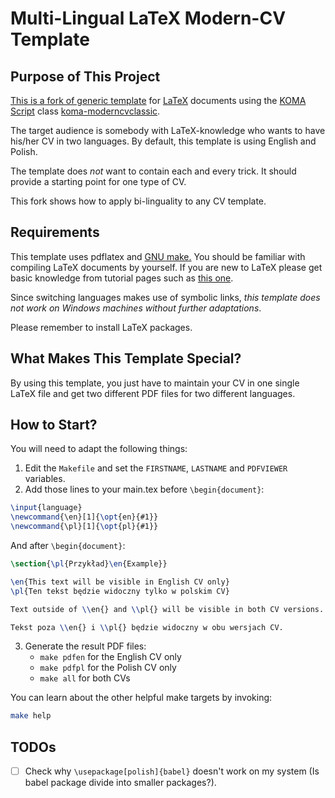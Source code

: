 # Multi-Lingual LaTeX Modern-CV Template
## Purpose of This Project
[This is a fork of generic template](https://github.com/novoid/LaTeX-CV-template) for [LaTeX](http://en.wikipedia.org/wiki/LaTeX) documents using the [KOMA Script](http://www.komascript.de/)
class [koma-moderncvclassic](https://ctan.org/pkg/koma-moderncvclassic?lang=en).

The target audience is somebody with LaTeX-knowledge who wants to have
his/her CV in two languages. By default, this template is using
English and Polish.

The template does *not* want to contain each and every trick. It
should provide a starting point for one type of CV.

This fork shows how to apply bi-linguality to any CV template.

## Requirements
This template uses pdflatex and [GNU make.](http://www.gnu.org/s/make/) You should be familiar with
compiling LaTeX documents by yourself. If you are new to LaTeX please
get basic knowledge from tutorial pages such as [this one](http://LaTeX.TUGraz.at).

Since switching languages makes use of symbolic links, *this template
does not work on Windows machines without further adaptations*.

Please remember to install LaTeX packages.

## What Makes This Template Special?

By using this template, you just have to maintain your CV in one
single LaTeX file and get two different PDF files for two different
languages.

## How to Start?

You will need to adapt the following things:

1. Edit the `Makefile` and set the `FIRSTNAME`, `LASTNAME` and `PDFVIEWER` variables.
2. Add those lines to your main.tex before `\begin{document}`:
```tex
\input{language}
\newcommand{\en}[1]{\opt{en}{#1}}
\newcommand{\pl}[1]{\opt{pl}{#1}}
```

And after `\begin{document}`:
```tex
\section{\pl{Przykład}\en{Example}}

\en{This text will be visible in English CV only}
\pl{Ten tekst będzie widoczny tylko w polskim CV}

Text outside of \\en{} and \\pl{} will be visible in both CV versions.

Tekst poza \\en{} i \\pl{} będzie widoczny w obu wersjach CV.
```

3. Generate the result PDF files:
   - `make pdfen` for the English CV only
   - `make pdfpl` for the Polish CV only
   - `make all` for both CVs

You can learn about the other helpful make targets by invoking:

```sh
make help
```

## TODOs
- [ ] Check why `\usepackage[polish]{babel}` doesn't work on my system (Is babel package divide into smaller packages?).

